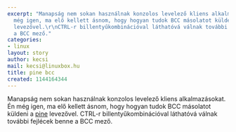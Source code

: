 ```yaml
---
excerpt: "Manapság nem sokan használnak konzolos levelező kliens alkalmazásokat. Én
  még igen, ma elő kellett ásnom, hogy hogyan tudok BCC másolatot küldeni a <a href=\"http://www.washington.edu/pine/\">pine</a>
  levezővel.\r\nCTRL-r billentyűkombinációval láthatóvá válnak további fejlécek benne
  a BCC mező."
categories:
- linux
layout: story
author: kecsi
mail: kecsi@linuxbox.hu
title: pine bcc
created: 1144164344
---
```

Manapság nem sokan használnak konzolos levelező kliens alkalmazásokat. Én még igen, ma elő kellett ásnom, hogy hogyan tudok BCC másolatot küldeni a <a href="http://www.washington.edu/pine/">pine</a> levezővel.
CTRL-r billentyűkombinációval láthatóvá válnak további fejlécek benne a BCC mező.
